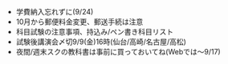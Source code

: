 ﻿---
layout: post
categories: [慶應通信, 情報]
tags: [慶應通信, NL]
author: tmo
---
* 学費納入忘れずに(9/24)
* 10月から郵便料金変更、郵送手続は注意
* 科目試験の注意事項、持込み/ペン書き科目リスト
* 試験後講演会〆切9/9(金)16時(仙台/高崎/名古屋/高松)
* 夜間/週末スクの教科書は事前に買っておいてね(Webでは〜9/17)